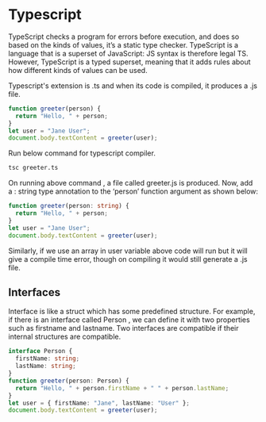 # Typescript

TypeScript checks a program for errors before execution, and does so based on the kinds of values, it’s a static type checker. TypeScript is a language that is a superset of JavaScript: JS syntax is therefore legal TS. 
However, TypeScript is a typed superset, meaning that it adds rules about how different kinds of values can be used.

Typescript's extension is .ts and when its code is compiled, it produces a .js file.

```typescript
function greeter(person) {
  return "Hello, " + person;
}
let user = "Jane User";
document.body.textContent = greeter(user);
```

Run below command for typescript compiler.
```bash
tsc greeter.ts
```

On running above command , a file called greeter.js is produced. Now, add a : string type annotation to the ‘person’ function argument as shown below:

```typescript
function greeter(person: string) {
  return "Hello, " + person;
}
let user = "Jane User";
document.body.textContent = greeter(user);
```
Similarly, if we use an array in user variable above code will run but it will give a compile time error, though on compiling it would still generate a .js file.

## Interfaces

Interface is like a struct which has some predefined structure. For example, if there is an interface called Person , we can define it with two properties such as firstname and lastname. Two interfaces are compatible if their internal structures are compatible.

```typescript
interface Person {
  firstName: string;
  lastName: string;
}
function greeter(person: Person) {
  return "Hello, " + person.firstName + " " + person.lastName;
}
let user = { firstName: "Jane", lastName: "User" };
document.body.textContent = greeter(user);
```


